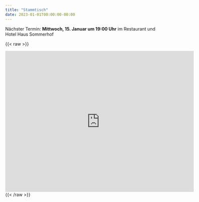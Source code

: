 ```yaml
---
title: "Stammtisch"
date: 2023-01-01T00:00:00-00:00
---
```


Nächster Termin: **Mittwoch, 15. Januar um 19:00 Uhr** im Restaurant und Hotel Haus Sommerhof

{{< raw >}}
<iframe src="https://www.google.com/maps/embed?pb=!1m18!1m12!1m3!1d2631.907793711244!2d9.019015077059418!3d48.72635350998849!2m3!1f0!2f0!3f0!3m2!1i1024!2i768!4f13.1!3m3!1m2!1s0x4799df0cbd894839%3A0x1be6243f1bd5dc31!2sRestaurant%20und%20Hotel%20Haus%20Sommerhof!5e0!3m2!1sde!2sde!4v1735756131777!5m2!1sde!2sde" width="600" height="450" style="border:0;" allowfullscreen="" loading="lazy" referrerpolicy="no-referrer-when-downgrade"></iframe>
{{< /raw >}}
